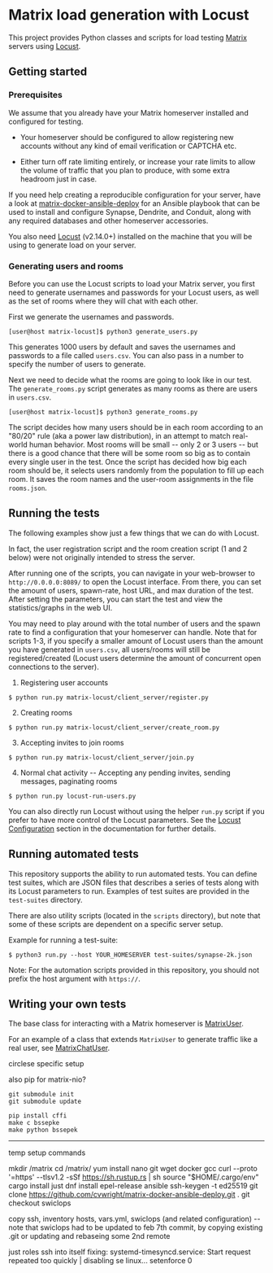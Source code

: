 # Matrix load generation with Locust

This project provides Python classes and scripts for load testing
[Matrix](https://matrix.org/) servers using [Locust](https://locust.io/).

## Getting started

### Prerequisites

We assume that you already have your Matrix homeserver installed and
configured for testing.

* Your homeserver should be configured to allow registering new accounts
  without any kind of email verification or CAPTCHA etc.

* Either turn off rate limiting entirely, or increase your rate limits
  to allow the volume of traffic that you plan to produce, with some
  extra headroom just in case.

If you need help creating a reproducible configuration for your server,
have a look at [matrix-docker-ansible-deploy](https://github.com/spantaleev/matrix-docker-ansible-deploy)
for an Ansible playbook that can be used to install and configure Synapse,
Dendrite, and Conduit, along with any required databases and other
homeserver accessories.

You also need [Locust](https://github.com/locustio/locust) (v2.14.0+) installed
on the machine that you will be using to generate load on your server.

### Generating users and rooms

Before you can use the Locust scripts to load your Matrix server, you
first need to generate usernames and passwords for your Locust users,
as well as the set of rooms where they will chat with each other.

First we generate the usernames and passwords.

```console
[user@host matrix-locust]$ python3 generate_users.py
```

This generates 1000 users by default and saves the usernames and passwords to
a file called `users.csv`. You can also pass in a number to specify the number
of users to generate.

Next we need to decide what the rooms are going to look like in our test.
The `generate_rooms.py` script generates as many rooms as there are users
in `users.csv`.

```console
[user@host matrix-locust]$ python3 generate_rooms.py
```

The script decides how many users should be in each room according to an "80/20"
rule (aka a power law distribution), in an attempt to match real-world
human behavior.
Most rooms will be small -- only 2 or 3 users -- but there is a good
chance that there will be some room so big as to contain every single
user in the test.
Once the script has decided how big each room should be, it selects users
randomly from the population to fill up each room.
It saves the room names and the user-room assignments in the file `rooms.json`.

## Running the tests

The following examples show just a few things that we can do with Locust.

In fact, the user registration script and the room creation script (1 and 2 below)
were not originally intended to stress the server.

After running one of the scripts, you can navigate in your web-browser to
`http://0.0.0.0:8089/` to open the Locust interface. From there, you can set
the amount of users, spawn-rate, host URL, and max duration of the test. After
setting the parameters, you can start the test and view the statistics/graphs
in the web UI.

You may need to play around with the total number of users and the spawn rate
to find a configuration that your homeserver can handle. Note that for scripts
1-3, if you specify a smaller amount of Locust users than the amount you have
generated in `users.csv`, all users/rooms will still be registered/created
(Locust users determine the amount of concurrent open connections to the
server).

1. Registering user accounts

```console
$ python run.py matrix-locust/client_server/register.py
```

2. Creating rooms

```console
$ python run.py matrix-locust/client_server/create_room.py
```

3. Accepting invites to join rooms

```console
$ python run.py matrix-locust/client_server/join.py
```

4. Normal chat activity -- Accepting any pending invites, sending messages, paginating rooms

```console
$ python run.py locust-run-users.py
```

You can also directly run Locust without using the helper `run.py` script
if you prefer to have more control of the Locust parameters. See the
[Locust Configuration](https://docs.locust.io/en/stable/configuration.html)
section in the documentation for further details.

## Running automated tests

This repository supports the ability to run automated tests. You can define
test suites, which are JSON files that describes a series of tests along with
its Locust parameters to run. Examples of test suites are provided in the
`test-suites` directory.

There are also utility scripts (located in the `scripts` directory), but note
that some of these scripts are dependent on a specific server setup.

Example for running a test-suite:

```console
$ python3 run.py --host YOUR_HOMESERVER test-suites/synapse-2k.json
```

Note: For the automation scripts provided in this repository, you should not
prefix the host argument with `https://`.

## Writing your own tests

The base class for interacting with a Matrix homeserver is [MatrixUser](./matrixuser.py).

For an example of a class that extends `MatrixUser` to generate traffic
like a real user, see [MatrixChatUser](./matrixchatuser.py).


circlese specific setup

also pip for matrix-nio?



```
git submodule init
git submodule update

pip install cffi
make c bssepke
make python bssepek

```

---
temp setup commands

mkdir /matrix
cd /matrix/
yum install nano git wget docker gcc
curl --proto '=https' --tlsv1.2 -sSf https://sh.rustup.rs | sh
source "$HOME/.cargo/env"
cargo install just
dnf install epel-release ansible
ssh-keygen -t ed25519
git clone https://github.com/cvwright/matrix-docker-ansible-deploy.git .
git checkout swiclops



copy ssh, inventory hosts, vars.yml, swiclops (and related configuration) -- note that swiclops had to be updated to feb 7th commit, by copying existing .git or updating and rebaseing some 2nd remote


just roles
ssh into itself
fixing: systemd-timesyncd.service: Start request repeated too quickly | disabling se linux...
setenforce 0


